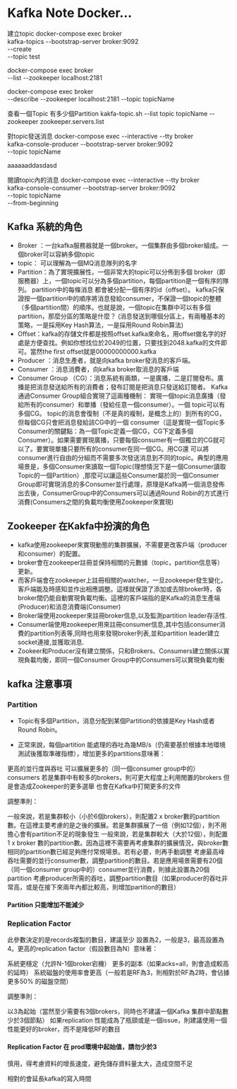 # Kafka Note Docker...

建立topic
docker-compose exec broker \
kafka-topics --bootstrap-server broker:9092 \
             --create \
             --topic test

docker-compose exec broker \
 --list --zookeeper localhost:2181

docker-compose exec broker \
 --describe --zookeeper  localhost:2181 --topic topicName

查看一個Topic 有多少個Partition
kakfa-topic.sh --list topic topicName --zookeeper zookeeper.servers.list



對topic發送消息
docker-compose exec --interactive --tty broker \
kafka-console-producer --bootstrap-server broker:9092 \
                       --topic topicName

aaaaaaddasdasd

閱讀topic內的消息
docker-compose exec --interactive --tty broker \
kafka-console-consumer --bootstrap-server broker:9092 \
                       --topic topicName\
                       --from-beginning
                       
                       
                       
                       
## Kafka 系統的角色
- Broker ：一台kafka服務器就是一個broker。一個集群由多個broker組成。一個broker可以容納多個topic
- topic： 可以理解為一個MQ消息隊列的名字
- Partition：為了實現擴展性，一個非常大的topic可以分佈到多個 broker（即服務器）上，一個topic可以分為多個partition，每個partition是一個有序的隊列。 partition中的每條消息 都會被分配一個有序的id（offset）。 kafka只保證按一個partition中的順序將消息發給consumer，不保證一個topic的整體 （多個partition間）的順序。也就是說，一個topic在集群中可以有多個partition，那麼分區的策略是什麼？ (消息發送到哪個分區上，有兩種基本的策略，一是採用Key Hash算法，一是採用Round Robin算法)
- Offset：kafka的存儲文件都是按照offset.kafka來命名，用offset做名字的好處是方便查找。例如你想找位於2049的位置，只要找到2048.kafka的文件即可。當然the first offset就是00000000000.kafka
- Producer ：消息生產者，就是向kafka broker發消息的客戶端。
- Consumer ：消息消費者，向kafka broker取消息的客戶端
- Consumer Group （CG）：消息系統有兩類，一是廣播，二是訂閱發布。廣播是把消息發送給所有的消費者；發布訂閱是把消息只發送給訂閱者。 Kafka通過Consumer Group組合實現了這兩種機制： 實現一個topic消息廣播（發給所有的consumer）和單播（發給任意一個consumer）。一個 topic可以有多個CG。 topic的消息會復制（不是真的複制，是概念上的）到所有的CG，但每個CG只會把消息發給該CG中的一個 consumer（這是實現一個Topic多Consumer的關鍵點：為一個Topic定義一個CG，CG下定義多個Consumer）。如果需要實現廣播，只要每個consumer有一個獨立的CG就可以了。要實現單播只要所有的consumer在同一個CG。用CG還 可以將consumer進行自由的分組而不需要多次發送消息到不同的topic。典型的應用場景是，多個Consumer來讀取一個Topic(理想情況下是一個Consumer讀取Topic的一個Partition）,那麼可以讓這些Consumer屬於同一個Consumer Group即可實現消息的多Consumer並行處理，原理是Kafka將一個消息發佈出去後，ConsumerGroup中的Consumers可以通過Round Robin的方式進行消費(Consumers之間的負載均衡使用Zookeeper來實現)


## Zookeeper 在Kakfa中扮演的角色
- kafka使用zookeeper來實現動態的集群擴展，不需要更改客戶端（producer和consumer）的配置。 
- broker會在zookeeper註冊並保持相關的元數據（topic，partition信息等）更新。
- 而客戶端會在zookeeper上註冊相關的watcher。一旦zookeeper發生變化，客戶端能及時感知並作出相應調整。這樣就保證了添加或去除broker時，各broker間仍能自動實現負載均衡。這裡的客戶端指的是Kafka的消息生產端(Producer)和消息消費端(Consumer)
- Broker端使用zookeeper來註冊broker信息,以及監測partition leader存活性.
- Consumer端使用zookeeper用來註冊consumer信息,其中包括consumer消費的partition列表等,同時也用來發現broker列表,並和partition leader建立socket連接,並獲取消息.
- Zookeer和Producer沒有建立關係，只和Brokers、Consumers建立關係以實現負載均衡，即同一個Consumer Group中的Consumers可以實現負載均衡


                       
## kafka 注意事項

### Partition

- Topic有多個Partition，消息分配到某個Partition的依據是Key Hash或者Round Robin。



- 正常來說，每個partition 能處理的吞吐為幾MB/s（仍需要基於根據本地環境測試後獲取準確指標），增加更多的partitions意味著：

更高的並行度與吞吐
可以擴展更多的（同一個consumer group中的）consumers
若是集群中有較多的brokers，則可更大程度上利用閒置的brokers
但是會造成Zookeeper的更多選舉
也會在Kafka中打開更多的文件
 

調整準則：

一般來說，若是集群較小（小於6個brokers），則配置2 x broker數的partition數。在這裡主要考慮的是之後的擴展。若是集群擴展了一倍（例如12個），則不用擔心會有partition不足的現象發生
一般來說，若是集群較大（大於12個），則配置1 x broker 數的partition數。因為這裡不需要再考慮集群的擴展情況，與broker數相同的partition數已經足夠應付常規場景。若有必要，則再手動調整
考慮最高峰吞吐需要的並行consumer數，調整partition的數目。若是應用場景需要有20個（同一個consumer group中的）consumer並行消費，則據此設置為20個partition
考慮producer所需的吞吐，調整partition數目（如果producer的吞吐非常高，或是在接下來兩年內都比較高，則增加partition的數目）

#### Partition 只能增加不能減少

### Replication Factor

此參數決定的是records複製的數目，建議至少 設置為2，一般是3，最高設置為4。更高的replication factor（假設數目為N）意味著：

系統更穩定（允許N-1個broker宕機）
更多的副本（如果acks=all，則會造成較高的延時）
系統磁盤的使用率會更高（一般若是RF為3，則相對於RF為2時，會佔據更多50% 的磁盤空間）
 

調整準則：

以3為起始（當然至少需要有3個brokers，同時也不建議一個Kafka 集群中節點數少於3個節點）
如果replication 性能成為了瓶頸或是一個issue，則建議使用一個性能更好的broker，而不是降低RF的數目

#### Replication Factor 在 prod環境中起始值，請勿少於3

慎用，得考慮資料的增長速度，避免儲存資料量太大，造成空間不足

相對的會延長kafka的寫入時間




